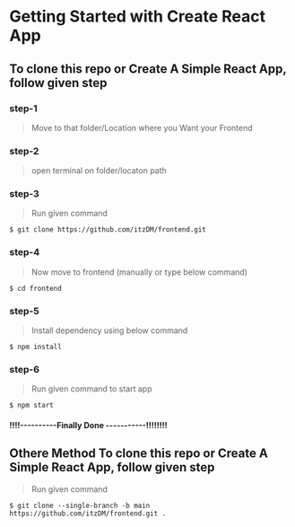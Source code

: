 # Getting Started with Create React App


## To clone this repo or Create A Simple React App, follow given step

### step-1
> Move to that folder/Location where you Want your Frontend

### step-2
>open terminal on folder/locaton path


### step-3
>Run given command

```
$ git clone https://github.com/itzDM/frontend.git
```
### step-4
>Now move to frontend (manually or type below command)

```
$ cd frontend
```

### step-5
>Install dependency using below command 

```
$ npm install
```
### step-6
>Run given command to start app

```
$ npm start
```
#### !!!!----------Finally Done -----------!!!!!!!!


## Othere Method To clone this repo or Create A Simple React App, follow given step

>Run given command 

```
$ git clone --single-branch -b main https://github.com/itzDM/frontend.git .
```
